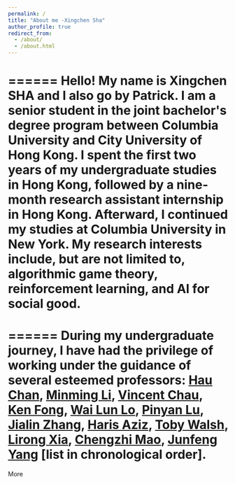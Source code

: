 ```yaml
---
permalink: /
title: "About me -Xingchen Sha"
author_profile: true
redirect_from: 
  - /about/
  - /about.html
---
```

======
Hello! My name is Xingchen SHA and I also go by Patrick. I am a senior student in the joint bachelor's degree program between Columbia University and City University of Hong Kong. I spent the first two years of my undergraduate studies in Hong Kong, followed by a nine-month research assistant internship in Hong Kong. Afterward, I continued my studies at Columbia University in New York. My research interests include, but are not limited to, algorithmic game theory, reinforcement learning, and AI for social good.
======
======
During my undergraduate journey, I have had the privilege of working under the guidance of several esteemed professors: [Hau Chan](https://cse.unl.edu/~hchan/), [Minming Li](https://www.cs.cityu.edu.hk/~minmli/), [Vincent Chau](https://cse.seu.edu.cn/2021/0318/c23024a364637/page.htm), [Ken Fong](https://scholars.ln.edu.hk/en/persons/chi-kit-ken-fong), [Wai Lun Lo](https://cs.chuhai.edu.hk/dr-lo/?lang=en), [Pinyan Lu](http://pinyanlu.com/), [Jialin Zhang](http://english.ict.cas.cn/people/scien/bln/202303/t20230315_328233.html), [Haris Aziz](https://sites.google.com/site/harisaziz/), [Toby Walsh](https://cgi.cse.unsw.edu.au/~tw/), [Lirong Xia](https://people.cs.rutgers.edu/~lirong.xia/), [Chengzhi Mao](https://www.cs.columbia.edu/~mcz/), [Junfeng Yang](https://www.cs.columbia.edu/~junfeng/) [list in chronological order].
======
More
